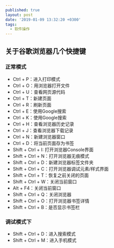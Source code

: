```yaml
---
published: true
layout: post
date: '2019-01-09 13:32:20 +0300'
tags:
  - 软件操作
---
```

## 关于谷歌浏览器几个快捷键

### 正常模式
- Ctrl + P：进入打印模式
- Ctrl + O：用浏览器打开文件
- Ctrl + U：查看网页源代码
- Ctrl + T：新建页面
- Ctrl + R：刷新页面
- Ctrl + E：使用Google搜索
- Ctrl + K：使用Google搜索
- Ctrl + H：查看浏览器历史记录
- Ctrl + J：查看浏览器下载记录
- Ctrl + N：新建浏览器窗口
- Ctrl + D：将当前页面存为书签
- Shift + Ctrl + I: 打开浏览器Console界面
- Shift + Ctrl + N：打开浏览器无痕模式
- Shift + Ctrl + D：新建浏览器标签文件夹
- Shift + Ctrl + C：打开浏览器调试元素/样式界面
- Shift + Ctrl + T：恢复之前关闭的页面
- Shift + Ctrl + W：关闭当前窗口
- Alt + F4：关闭当前窗口
- Shift + Ctrl + Q：关闭浏览器
- Shift + Ctrl + O：打开浏览器书签详情
- Shift + Ctrl + B：是否显示书签栏

### 调试模式下

- Shift + Ctrl + D：进入搜索模式
- Shift + Ctrl + M：进入手机模式
